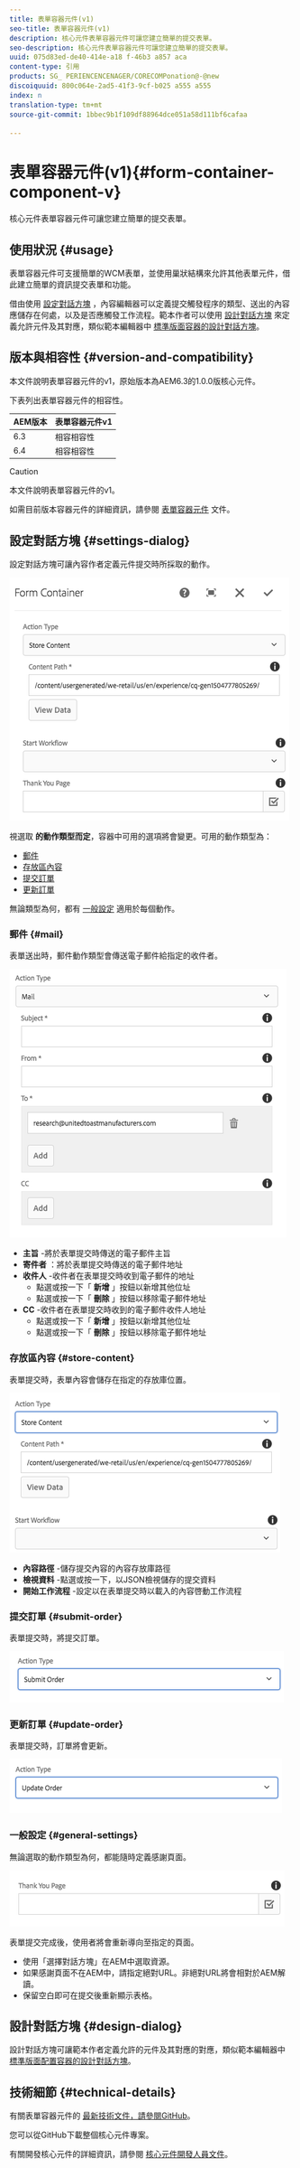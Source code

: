 ```yaml
---
title: 表單容器元件(v1)
seo-title: 表單容器元件(v1)
description: 核心元件表單容器元件可讓您建立簡單的提交表單。
seo-description: 核心元件表單容器元件可讓您建立簡單的提交表單。
uuid: 075d83ed-de40-414e-a18 f-46b3 a857 aca
content-type: 引用
products: SG_ PERIENCENCENAGER/CORECOMPonation@-@new
discoiquuid: 800c064e-2ad5-41f3-9cf-b025 a555 a555
index: n
translation-type: tm+mt
source-git-commit: 1bbec9b1f109df88964dce051a58d111bf6cafaa

---
```



# 表單容器元件(v1){#form-container-component-v}

核心元件表單容器元件可讓您建立簡單的提交表單。

## 使用狀況 {#usage}

表單容器元件可支援簡單的WCM表單，並使用巢狀結構來允許其他表單元件，借此建立簡單的資訊提交表單和功能。

借由使用 [設定對話方塊](form-container-v1.md#main-pars_title) ，內容編輯器可以定義提交觸發程序的類型、送出的內容應儲存在何處，以及是否應觸發工作流程。範本作者可以使用 [設計對話方塊](form-container-v1.md#main-pars_title_1995166862) 來定義允許元件及其對應，類似範本編輯器中 [標準版面容器的設計對話方塊](https://helpx.adobe.com/experience-manager/6-4/sites/authoring/using/templates.html#main-pars_title_1754153843)。

## 版本與相容性 {#version-and-compatibility}

本文件說明表單容器元件的v1，原始版本為AEM6.3的1.0.0版核心元件。

下表列出表單容器元件的相容性。

| AEM版本 | 表單容器元件v1 |
|--- |--- |
| 6.3 | 相容相容性 |
| 6.4 | 相容相容性 |

>[!CAUTION]
>
>本文件說明表單容器元件的v1。
>
>如需目前版本容器元件的詳細資訊，請參閱 [表單容器元件](form-container.md) 文件。

## 設定對話方塊 {#settings-dialog}

設定對話方塊可讓內容作者定義元件提交時所採取的動作。

![](assets/chlimage_1.png)

視選取 **的動作類型而定**，容器中可用的選項將會變更。可用的動作類型為：

* [郵件](form-container-v1.md#main-pars_title_966511656)
* [存放區內容](form-container-v1.md#main-pars_title_2065985840)
* [提交訂單](form-container-v1.md#main-pars_title_686874527)
* [更新訂單](form-container-v1.md#main-pars_title_410109286)

無論類型為何，都有 [一般設定](form-container-v1.md#main-pars_title_375403046) 適用於每個動作。

### 郵件 {#mail}

表單送出時，郵件動作類型會傳送電子郵件給指定的收件者。

![](assets/chlimage_1-1.png)

* **主旨** -將於表單提交時傳送的電子郵件主旨
* **寄件者** ：將於表單提交時傳送的電子郵件地址
* **收件人** -收件者在表單提交時收到電子郵件的地址
   * 點選或按一下「 **新增** 」按鈕以新增其他位址
   * 點選或按一下「 **刪除** 」按鈕以移除電子郵件地址
* **CC** -收件者在表單提交時收到的電子郵件收件人地址
   * 點選或按一下「 **新增** 」按鈕以新增其他位址
   * 點選或按一下「 **刪除** 」按鈕以移除電子郵件地址

### 存放區內容 {#store-content}

表單提交時，表單內容會儲存在指定的存放庫位置。

![](assets/chlimage_1-2.png)

* **內容路徑** -儲存提交內容的內容存放庫路徑
* **檢視資料** -點選或按一下，以JSON檢視儲存的提交資料
* **開始工作流程** -設定以在表單提交時以載入的內容啓動工作流程

### 提交訂單 {#submit-order}

表單提交時，將提交訂單。

![](assets/chlimage_1-3.png)

### 更新訂單 {#update-order}

表單提交時，訂單將會更新。

![](assets/chlimage_1-4.png)

### 一般設定 {#general-settings}

無論選取的動作類型為何，都能隨時定義感謝頁面。

![](assets/chlimage_1-5.png)

表單提交完成後，使用者將會重新導向至指定的頁面。

* 使用「選擇對話方塊」在AEM中選取資源。
* 如果感謝頁面不在AEM中，請指定絕對URL。非絕對URL將會相對於AEM解讀。
* 保留空白即可在提交後重新顯示表格。

## 設計對話方塊 {#design-dialog}

設計對話方塊可讓範本作者定義允許的元件及其對應的對應，類似範本編輯器中 [標準版面配置容器的設計對話方塊](https://helpx.adobe.com/experience-manager/6-4/sites/authoring/using/templates.html#main-pars_title_1754153843)。

## 技術細節 {#technical-details}

有關表單容器元件的 [最新技術文件，請參閱GitHub](https://github.com/adobe/aem-core-wcm-components/tree/master/content/src/content/jcr_root/apps/core/wcm/components/form/container/v1/container)。

您可以從GitHub下載整個核心元件專案。

有關開發核心元件的詳細資訊，請參閱 [核心元件開發人員文件](developing.md)。
